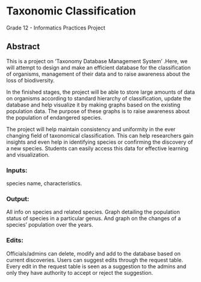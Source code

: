 # Taxonomic Classification
 Grade 12 - Informatics Practices Project

## Abstract
This is a project on ‘Taxonomy Database Management System’ .Here, we will attempt to design and make an efficient database for the classification of organisms, management of their data and to raise awareness about the loss of biodiversity.

In the finished stages, the project will be able to store large amounts of data on organisms according to standard hierarchy of classification, update the database and help visualize it by making graphs based on the existing population data. The purpose of these graphs is to raise awareness about the population of endangered species.

The project will help maintain consistency and uniformity in the ever changing field of taxonomical classification. This can help researchers gain insights and even help in identifying species or confirming the discovery of a new species. Students can easily access this data for effective learning and visualization.

### Inputs: 
species name, characteristics. 
### Output: 
All info on species and related species. Graph detailing the population status of species in a particular genus. And graph on the changes of a species’ population over the years.

### Edits:
Officials/admins can delete, modify and add to the database based on current discoveries. 
Users can suggest edits through the request table. Every edit in the request table is seen as a suggestion to the admins and only they have authority to accept or reject the suggestion. 
